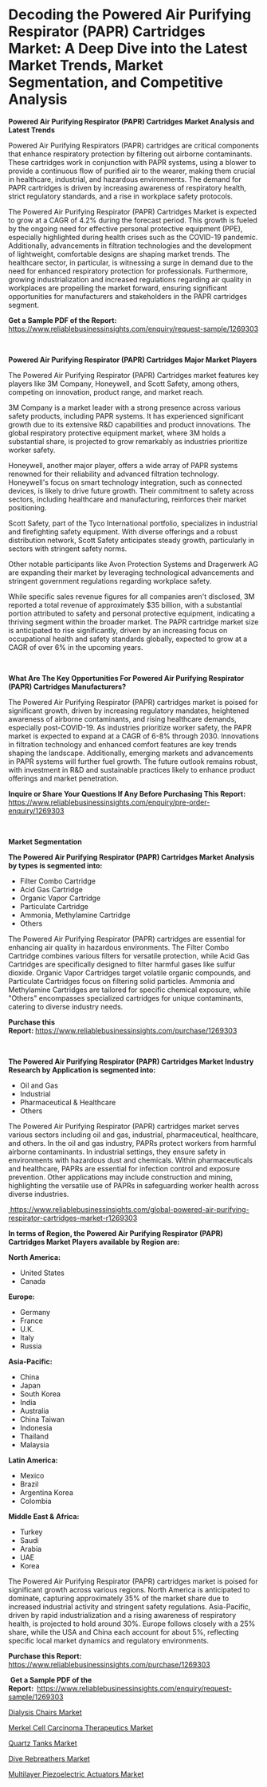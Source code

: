 <p><h1>Decoding the Powered Air Purifying Respirator (PAPR) Cartridges Market: A Deep Dive into the Latest Market Trends, Market Segmentation, and Competitive Analysis</h1></p><p><strong>Powered Air Purifying Respirator (PAPR) Cartridges Market Analysis and Latest Trends</strong></p>
<p><p>Powered Air Purifying Respirators (PAPR) cartridges are critical components that enhance respiratory protection by filtering out airborne contaminants. These cartridges work in conjunction with PAPR systems, using a blower to provide a continuous flow of purified air to the wearer, making them crucial in healthcare, industrial, and hazardous environments. The demand for PAPR cartridges is driven by increasing awareness of respiratory health, strict regulatory standards, and a rise in workplace safety protocols.</p><p>The Powered Air Purifying Respirator (PAPR) Cartridges Market is expected to grow at a CAGR of 4.2% during the forecast period. This growth is fueled by the ongoing need for effective personal protective equipment (PPE), especially highlighted during health crises such as the COVID-19 pandemic. Additionally, advancements in filtration technologies and the development of lightweight, comfortable designs are shaping market trends. The healthcare sector, in particular, is witnessing a surge in demand due to the need for enhanced respiratory protection for professionals. Furthermore, growing industrialization and increased regulations regarding air quality in workplaces are propelling the market forward, ensuring significant opportunities for manufacturers and stakeholders in the PAPR cartridges segment.</p></p>
<p><strong>Get a Sample PDF of the Report:&nbsp;</strong> <a href="https://www.reliablebusinessinsights.com/enquiry/request-sample/1269303?utm_campaign=84&utm_medium=2&utm_source=Github&utm_content=ia&utm_term=30092024&utm_id=powered-air-purifying-respirator-papr-cartridges">https://www.reliablebusinessinsights.com/enquiry/request-sample/1269303</a></p>
<p>&nbsp;</p>
<p><strong>Powered Air Purifying Respirator (PAPR) Cartridges Major Market Players</strong></p>
<p><p>The Powered Air Purifying Respirator (PAPR) Cartridges market features key players like 3M Company, Honeywell, and Scott Safety, among others, competing on innovation, product range, and market reach. </p><p>3M Company is a market leader with a strong presence across various safety products, including PAPR systems. It has experienced significant growth due to its extensive R&D capabilities and product innovations. The global respiratory protective equipment market, where 3M holds a substantial share, is projected to grow remarkably as industries prioritize worker safety.</p><p>Honeywell, another major player, offers a wide array of PAPR systems renowned for their reliability and advanced filtration technology. Honeywell's focus on smart technology integration, such as connected devices, is likely to drive future growth. Their commitment to safety across sectors, including healthcare and manufacturing, reinforces their market positioning.</p><p>Scott Safety, part of the Tyco International portfolio, specializes in industrial and firefighting safety equipment. With diverse offerings and a robust distribution network, Scott Safety anticipates steady growth, particularly in sectors with stringent safety norms.</p><p>Other notable participants like Avon Protection Systems and Dragerwerk AG are expanding their market by leveraging technological advancements and stringent government regulations regarding workplace safety. </p><p>While specific sales revenue figures for all companies aren't disclosed, 3M reported a total revenue of approximately $35 billion, with a substantial portion attributed to safety and personal protective equipment, indicating a thriving segment within the broader market. The PAPR cartridge market size is anticipated to rise significantly, driven by an increasing focus on occupational health and safety standards globally, expected to grow at a CAGR of over 6% in the upcoming years.</p></p>
<p>&nbsp;</p>
<p><strong>What Are The Key Opportunities For Powered Air Purifying Respirator (PAPR) Cartridges Manufacturers?</strong></p>
<p><p>The Powered Air Purifying Respirator (PAPR) cartridges market is poised for significant growth, driven by increasing regulatory mandates, heightened awareness of airborne contaminants, and rising healthcare demands, especially post-COVID-19. As industries prioritize worker safety, the PAPR market is expected to expand at a CAGR of 6-8% through 2030. Innovations in filtration technology and enhanced comfort features are key trends shaping the landscape. Additionally, emerging markets and advancements in PAPR systems will further fuel growth. The future outlook remains robust, with investment in R&D and sustainable practices likely to enhance product offerings and market penetration.</p></p>
<p><strong>Inquire or Share Your Questions If Any Before Purchasing This Report:</strong> <a href="https://www.reliablebusinessinsights.com/enquiry/pre-order-enquiry/1269303?utm_campaign=84&utm_medium=2&utm_source=Github&utm_content=ia&utm_term=30092024&utm_id=powered-air-purifying-respirator-papr-cartridges">https://www.reliablebusinessinsights.com/enquiry/pre-order-enquiry/1269303</a></p>
<p>&nbsp;</p>
<p><strong>Market Segmentation</strong></p>
<p><strong>The Powered Air Purifying Respirator (PAPR) Cartridges Market Analysis by types is segmented into:</strong></p>
<p><ul><li>Filter Combo Cartridge</li><li>Acid Gas Cartridge</li><li>Organic Vapor Cartridge</li><li>Particulate Cartridge</li><li>Ammonia, Methylamine Cartridge</li><li>Others</li></ul></p>
<p><p>The Powered Air Purifying Respirator (PAPR) cartridges are essential for enhancing air quality in hazardous environments. The Filter Combo Cartridge combines various filters for versatile protection, while Acid Gas Cartridges are specifically designed to filter harmful gases like sulfur dioxide. Organic Vapor Cartridges target volatile organic compounds, and Particulate Cartridges focus on filtering solid particles. Ammonia and Methylamine Cartridges are tailored for specific chemical exposure, while "Others" encompasses specialized cartridges for unique contaminants, catering to diverse industry needs.</p></p>
<p><strong>Purchase this Report:&nbsp;</strong><a href="https://www.reliablebusinessinsights.com/purchase/1269303?utm_campaign=84&utm_medium=2&utm_source=Github&utm_content=ia&utm_term=30092024&utm_id=powered-air-purifying-respirator-papr-cartridges">https://www.reliablebusinessinsights.com/purchase/1269303</a></p>
<p>&nbsp;</p>
<p><strong>The Powered Air Purifying Respirator (PAPR) Cartridges Market Industry Research by Application is segmented into:</strong></p>
<p><ul><li>Oil and Gas</li><li>Industrial</li><li>Pharmaceutical & Healthcare</li><li>Others</li></ul></p>
<p><p>The Powered Air Purifying Respirator (PAPR) cartridges market serves various sectors including oil and gas, industrial, pharmaceutical, healthcare, and others. In the oil and gas industry, PAPRs protect workers from harmful airborne contaminants. In industrial settings, they ensure safety in environments with hazardous dust and chemicals. Within pharmaceuticals and healthcare, PAPRs are essential for infection control and exposure prevention. Other applications may include construction and mining, highlighting the versatile use of PAPRs in safeguarding worker health across diverse industries.</p></p>
<p><a href="https://www.reliablebusinessinsights.com/global-powered-air-purifying-respirator-cartridges-market-r1269303?utm_campaign=84&utm_medium=2&utm_source=Github&utm_content=ia&utm_term=30092024&utm_id=powered-air-purifying-respirator-papr-cartridges">&nbsp;https://www.reliablebusinessinsights.com/global-powered-air-purifying-respirator-cartridges-market-r1269303</a></p>
<p><strong>In terms of Region, the Powered Air Purifying Respirator (PAPR) Cartridges Market Players available by Region are:</strong></p>
<p>
    <p> <strong> North America: </strong>
        <ul>
            <li>United States</li>
            <li>Canada</li>
        </ul>
        </p> 
    <p> <strong> Europe: </strong>
        <ul>
            <li>Germany</li>
            <li>France</li>
            <li>U.K.</li>
            <li>Italy</li>
            <li>Russia</li>
        </ul>
        </p> 
    <p> <strong> Asia-Pacific: </strong>
        <ul>
            <li>China</li>
            <li>Japan</li>
            <li>South Korea</li>
            <li>India</li>
            <li>Australia</li>
            <li>China Taiwan</li>
            <li>Indonesia</li>
            <li>Thailand</li>
            <li>Malaysia</li>
        </ul>
        </p> 
    <p> <strong> Latin America: </strong>
        <ul>
            <li>Mexico</li>
            <li>Brazil</li>
            <li>Argentina Korea</li>
            <li>Colombia</li>
        </ul>
        </p> 
    <p> <strong> Middle East & Africa: </strong>
        <ul>
            <li>Turkey</li>
            <li>Saudi</li>
            <li>Arabia</li>
            <li>UAE</li>
            <li>Korea</li>
        </ul>
    </p>
    </p>
<p><p>The Powered Air Purifying Respirator (PAPR) cartridges market is poised for significant growth across various regions. North America is anticipated to dominate, capturing approximately 35% of the market share due to increased industrial activity and stringent safety regulations. Asia-Pacific, driven by rapid industrialization and a rising awareness of respiratory health, is projected to hold around 30%. Europe follows closely with a 25% share, while the USA and China each account for about 5%, reflecting specific local market dynamics and regulatory environments.</p></p>
<p><strong>Purchase this Report: </strong><a href="https://www.reliablebusinessinsights.com/purchase/1269303?utm_campaign=84&utm_medium=2&utm_source=Github&utm_content=ia&utm_term=30092024&utm_id=powered-air-purifying-respirator-papr-cartridges">https://www.reliablebusinessinsights.com/purchase/1269303</a></p>
<p>&nbsp;<strong>Get a Sample PDF of the Report:&nbsp;&nbsp;</strong><a href="https://www.reliablebusinessinsights.com/enquiry/request-sample/1269303?utm_campaign=84&utm_medium=2&utm_source=Github&utm_content=ia&utm_term=30092024&utm_id=powered-air-purifying-respirator-papr-cartridges">https://www.reliablebusinessinsights.com/enquiry/request-sample/1269303</a></p>
<p><strong></strong></p>
<p><p><a href="https://www.linkedin.com/pulse/future-trajectory-dialysis-chairs-market-emerging-trends-dqoee?utm_campaign=84&utm_medium=2&utm_source=Github&utm_content=ia&utm_term=30092024&utm_id=powered-air-purifying-respirator-papr-cartridges">Dialysis Chairs Market</a></p><p><a href="https://github.com/MatthewHernandez403/Market-Research-Report-List-1/blob/main/merkel-cell-carcinoma-therapeutics-market.md?utm_campaign=84&utm_medium=2&utm_source=Github&utm_content=ia&utm_term=30092024&utm_id=powered-air-purifying-respirator-papr-cartridges">Merkel Cell Carcinoma Therapeutics Market</a></p><p><a href="https://issuu.com/reportprime-2/docs/quartz-tanks-market-size-2030.pptx_5f4cb44ff38544?utm_campaign=84&utm_medium=2&utm_source=Github&utm_content=ia&utm_term=30092024&utm_id=powered-air-purifying-respirator-papr-cartridges">Quartz Tanks Market</a></p><p><a href="https://www.linkedin.com/pulse/how-dive-rebreathers-market-evolved-key-trends-regional-qfu6e?utm_campaign=84&utm_medium=2&utm_source=Github&utm_content=ia&utm_term=30092024&utm_id=powered-air-purifying-respirator-papr-cartridges">Dive Rebreathers Market</a></p><p><a href="https://issuu.com/reportprime-2/docs/multilayer-piezoelectric-actuators-_8d789545b26753?utm_campaign=84&utm_medium=2&utm_source=Github&utm_content=ia&utm_term=30092024&utm_id=powered-air-purifying-respirator-papr-cartridges">Multilayer Piezoelectric Actuators Market</a></p></p>